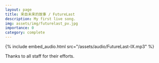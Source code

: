 ```yaml
---
layout: page
title: 来自未来的故事 / FutureLast
description: My first live song.
img: assets/img/futurelast_pv.jpg
importance: 0
category: complete
---
```


{% include embed_audio.html src="/assets/audio/FutureLast-IX.mp3" %}

Thanks to all staff for their efforts.